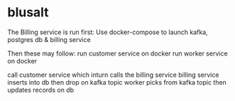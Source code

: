 # blusalt

The Billing service is run first:
Use docker-compose to launch kafka, postgres db & billing service

Then these may follow:
run customer service on docker
run worker service on docker


call customer service
	which inturn calls the billing service
billing service inserts into db then drop on kafka topic
worker picks from kafka topic then updates records on db
